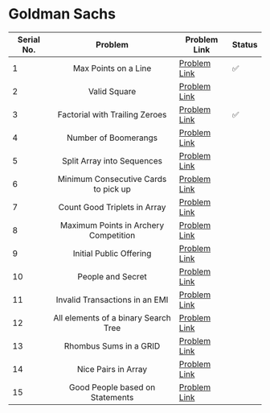 # Goldman Sachs

| Serial No. | Problem | Problem Link | Status |
| ---------- |:-------:| ------------ | ------ |
| 1 | Max Points on a Line | [Problem Link](https://leetcode.com/problems/max-points-on-a-line/) | ✅ |
| 2 | Valid Square | [Problem Link](https://leetcode.com/problems/valid-square/) |  |
| 3 | Factorial with Trailing Zeroes | [Problem Link](https://leetcode.com/problems/factorial-trailing-zeroes/) | ✅ |
| 4 | Number of Boomerangs | [Problem Link](https://leetcode.com/problems/number-of-boomerangs/) |   |
| 5 | Split Array into Sequences | [Problem Link](https://leetcode.com/problems/split-array-into-consecutive-subsequences/) |   |
| 6 | Minimum Consecutive Cards to pick up | [Problem Link](https://leetcode.com/problems/minimum-consecutive-cards-to-pick-up/) |   |
| 7 | Count Good Triplets in Array | [Problem Link](https://leetcode.com/problems/count-good-triplets-in-an-array/) |  |
| 8 | Maximum Points in Archery Competition | [Problem Link](https://leetcode.com/problems/maximum-points-in-an-archery-competition/) |   |
| 9 | Initial Public Offering | [Problem Link](https://leetcode.com/problems/ipo/) |   |
| 10 | People and Secret | [Problem Link](https://leetcode.com/problems/number-of-people-aware-of-a-secret/) |   |
| 11 | Invalid Transactions in an EMI | [Problem Link](https://leetcode.com/problems/invalid-transactions/) |   |
| 12 | All elements of a binary Search Tree | [Problem Link](https://leetcode.com/problems/all-elements-in-two-binary-search-trees/) |   |
| 13 | Rhombus Sums in a GRID | [Problem Link](https://leetcode.com/problems/get-biggest-three-rhombus-sums-in-a-grid/) |   |
| 14 | Nice Pairs in Array | [Problem Link](https://leetcode.com/problems/count-nice-pairs-in-an-array/) |   |
| 15 | Good People based on Statements | [Problem Link](https://leetcode.com/problems/maximum-good-people-based-on-statements/) |   |



